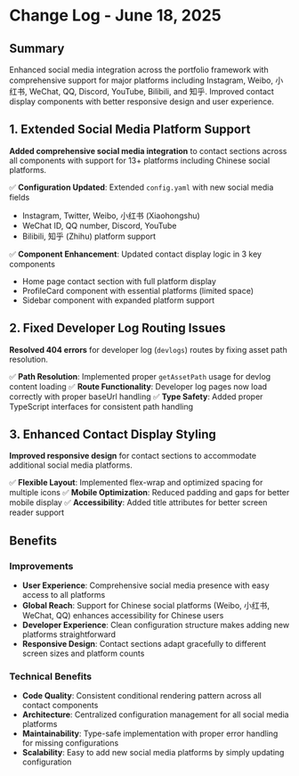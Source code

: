<!-- 
FORMATTING REQUIREMENTS:
1. Maintain proper heading hierarchy:
   - Level 1 (#): Document title only (# Change Log - {{displayDate}})
   - Level 2 (##): Major sections and numbered changes
     * Top-level sections: ## Summary, ## Benefits, ## Next Steps
     * Numbered changes: ## 1. Feature/Fix Title, ## 2. Another Change, etc.
   - Level 3 (###): Subsections within major sections
     * Under Benefits: ### Improvements, ### Technical Benefits
     * Can be used for detailed breakdowns within numbered changes if needed
   - Level 4 (####): Minor details if needed for deeper analysis

2. Required structure:
   - ## Summary: Brief overview of the day's development work
   - Numbered changes: ## 1., ## 2., etc. with concise but comprehensive descriptions
   - ## Benefits: Organized into ### Improvements and ### Technical Benefits
   - ## Next Steps: Numbered list with Immediate, Short-term, and Long-term priorities

3. Content guidelines:
   - Use bold (**text**) for important terms, file names, and key concepts
   - Include checkmarks (✅) for completed items and measurable results
   - Keep descriptions concise but comprehensive for stakeholder communication
   - Focus on user-facing changes and business impact
   - Maintain consistency with corresponding developer log entries
-->

# Change Log - June 18, 2025

## Summary
Enhanced social media integration across the portfolio framework with comprehensive support for major platforms including Instagram, Weibo, 小红书, WeChat, QQ, Discord, YouTube, Bilibili, and 知乎. Improved contact display components with better responsive design and user experience.

<!-- Changes Made -->

## 1. Extended Social Media Platform Support
**Added comprehensive social media integration** to contact sections across all components with support for 13+ platforms including Chinese social platforms.

✅ **Configuration Updated**: Extended `config.yaml` with new social media fields
- Instagram, Twitter, Weibo, 小红书 (Xiaohongshu)
- WeChat ID, QQ number, Discord, YouTube
- Bilibili, 知乎 (Zhihu) platform support

✅ **Component Enhancement**: Updated contact display logic in 3 key components
- Home page contact section with full platform display
- ProfileCard component with essential platforms (limited space)
- Sidebar component with expanded platform support

## 2. Fixed Developer Log Routing Issues
**Resolved 404 errors** for developer log (`devlogs`) routes by fixing asset path resolution.

✅ **Path Resolution**: Implemented proper `getAssetPath` usage for devlog content loading
✅ **Route Functionality**: Developer log pages now load correctly with proper baseUrl handling
✅ **Type Safety**: Added proper TypeScript interfaces for consistent path handling

## 3. Enhanced Contact Display Styling
**Improved responsive design** for contact sections to accommodate additional social media platforms.

✅ **Flexible Layout**: Implemented flex-wrap and optimized spacing for multiple icons
✅ **Mobile Optimization**: Reduced padding and gaps for better mobile display
✅ **Accessibility**: Added title attributes for better screen reader support

## Benefits

### Improvements
- **User Experience**: Comprehensive social media presence with easy access to all platforms
- **Global Reach**: Support for Chinese social platforms (Weibo, 小红书, WeChat, QQ) enhances accessibility for Chinese users
- **Developer Experience**: Clean configuration structure makes adding new platforms straightforward
- **Responsive Design**: Contact sections adapt gracefully to different screen sizes and platform counts

### Technical Benefits
- **Code Quality**: Consistent conditional rendering pattern across all contact components
- **Architecture**: Centralized configuration management for all social media platforms
- **Maintainability**: Type-safe implementation with proper error handling for missing configurations
- **Scalability**: Easy to add new social media platforms by simply updating configuration